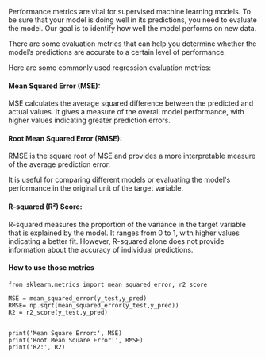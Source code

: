 Performance metrics are vital for supervised machine learning models. To be sure that your model is doing well in its predictions, you need to evaluate the model. Our goal is to identify how well the model performs on new data.

There are some evaluation metrics that can help you determine whether the model’s predictions are accurate to a certain level of performance.

Here are some commonly used regression evaluation metrics:

#### Mean Squared Error (MSE): 

MSE calculates the average squared difference between the predicted and actual values. It gives a measure of the overall model performance, with higher values indicating greater prediction errors.

#### Root Mean Squared Error (RMSE): 

RMSE is the square root of MSE and provides a more interpretable measure of the average prediction error.

It is useful for comparing different models or evaluating the model's performance in the original unit of the target variable.

#### R-squared (R²) Score: 

R-squared measures the proportion of the variance in the target variable that is explained by the model. It ranges from 0 to 1, with higher values indicating a better fit. However, R-squared alone does not provide information about the accuracy of individual predictions.

#### How to use those metrics
```
from sklearn.metrics import mean_squared_error, r2_score

MSE = mean_squared_error(y_test,y_pred)
RMSE= np.sqrt(mean_squared_error(y_test,y_pred))
R2 = r2_score(y_test,y_pred)


print('Mean Square Error:', MSE)
print('Root Mean Square Error:', RMSE)
print('R2:', R2)
```
